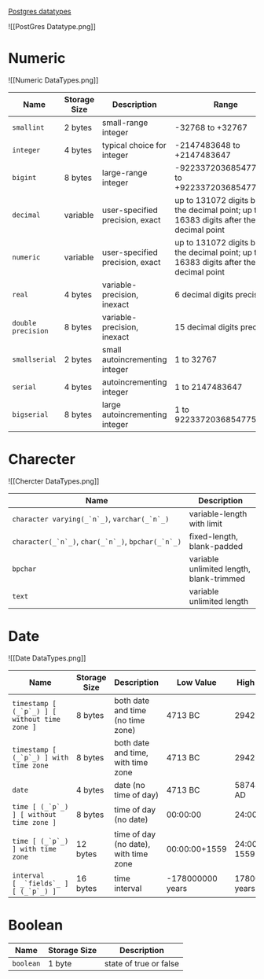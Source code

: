 [Postgres datatypes](https://www.postgresql.org/docs/current/datatype-boolean.html) 

![[PostGres Datatype.png]]


# Numeric 

![[Numeric DataTypes.png]]


| **Name**           | **Storage Size** | **Description**                 | **Range**                                                                                |
| ------------------ | ---------------- | ------------------------------- | ---------------------------------------------------------------------------------------- |
| `smallint`         | 2 bytes          | small-range integer             | -32768 to +32767                                                                         |
| `integer`          | 4 bytes          | typical choice for integer      | -2147483648 to +2147483647                                                               |
| `bigint`           | 8 bytes          | large-range integer             | -9223372036854775808 to +9223372036854775807                                             |
| `decimal`          | variable         | user-specified precision, exact | up to 131072 digits before the decimal point; up to 16383 digits after the decimal point |
| `numeric`          | variable         | user-specified precision, exact | up to 131072 digits before the decimal point; up to 16383 digits after the decimal point |
| `real`             | 4 bytes          | variable-precision, inexact     | 6 decimal digits precision                                                               |
| `double precision` | 8 bytes          | variable-precision, inexact     | 15 decimal digits precision                                                              |
| `smallserial`      | 2 bytes          | small autoincrementing integer  | 1 to 32767                                                                               |
| `serial`           | 4 bytes          | autoincrementing integer        | 1 to 2147483647                                                                          |
| `bigserial`        | 8 bytes          | large autoincrementing integer  | 1 to 9223372036854775807                                                                 |
# Charecter

![[Chercter DataTypes.png]]

| Name                                                     | Description                              |
| -------------------------------------------------------- | ---------------------------------------- |
| ``character varying(_`n`_)``, ``varchar(_`n`_)``         | variable-length with limit               |
| ``character(_`n`_)``, ``char(_`n`_)``, ``bpchar(_`n`_)`` | fixed-length, blank-padded               |
| `bpchar`                                                 | variable unlimited length, blank-trimmed |
| `text`                                                   | variable unlimited length                |
# Date 

![[Date DataTypes.png]]

| Name                                            | Storage Size | Description                           | Low Value        | High Value      | Resolution    |
| ----------------------------------------------- | ------------ | ------------------------------------- | ---------------- | --------------- | ------------- |
| ``timestamp [ (_`p`_) ] [ without time zone ]`` | 8 bytes      | both date and time (no time zone)     | 4713 BC          | 294276 AD       | 1 microsecond |
| ``timestamp [ (_`p`_) ] with time zone``        | 8 bytes      | both date and time, with time zone    | 4713 BC          | 294276 AD       | 1 microsecond |
| `date`                                          | 4 bytes      | date (no time of day)                 | 4713 BC          | 5874897 AD      | 1 day         |
| ``time [ (_`p`_) ] [ without time zone ]``      | 8 bytes      | time of day (no date)                 | 00:00:00         | 24:00:00        | 1 microsecond |
| ``time [ (_`p`_) ] with time zone``             | 12 bytes     | time of day (no date), with time zone | 00:00:00+1559    | 24:00:00-1559   | 1 microsecond |
| ``interval [ _`fields`_ ] [ (_`p`_) ]``         | 16 bytes     | time interval                         | -178000000 years | 178000000 years | 1 microsecond |

# Boolean

| Name      | Storage Size | Description            |
| --------- | ------------ | ---------------------- |
| `boolean` | 1 byte       | state of true or false |
